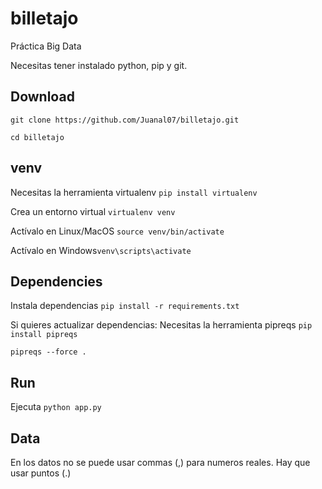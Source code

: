 # billetajo

Práctica Big Data

Necesitas tener instalado python, pip y git.

## Download

`git clone https://github.com/Juanal07/billetajo.git`

`cd billetajo`

## venv

Necesitas la herramienta virtualenv `pip install virtualenv`

Crea un entorno virtual `virtualenv venv`

Actívalo en Linux/MacOS `source venv/bin/activate`

Actívalo en Windows`venv\scripts\activate`

## Dependencies

Instala dependencias `pip install -r requirements.txt`

Si quieres actualizar dependencias:
Necesitas la herramienta pipreqs `pip install pipreqs`

`pipreqs --force .`

## Run

Ejecuta `python app.py`

## Data

En los datos no se puede usar commas (,) para numeros reales. Hay que usar puntos (.)